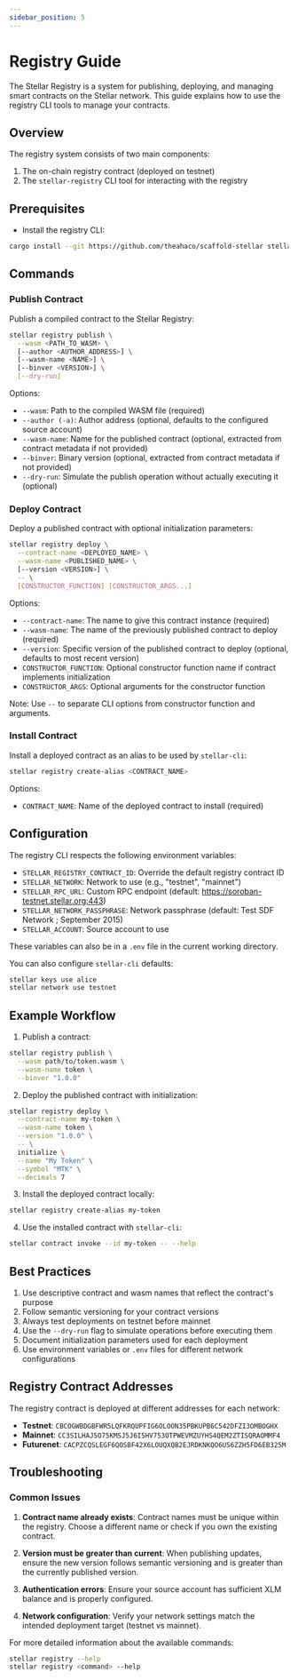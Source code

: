 ```yaml
---
sidebar_position: 5
---
```


# Registry Guide

The Stellar Registry is a system for publishing, deploying, and managing smart contracts on the Stellar network. This guide explains how to use the registry CLI tools to manage your contracts.

## Overview

The registry system consists of two main components:

1. The on-chain registry contract (deployed on testnet)
2. The `stellar-registry` CLI tool for interacting with the registry

## Prerequisites

- Install the registry CLI:

```bash
cargo install --git https://github.com/theahaco/scaffold-stellar stellar-registry-cli
```

## Commands

### Publish Contract

Publish a compiled contract to the Stellar Registry:

```bash
stellar registry publish \
  --wasm <PATH_TO_WASM> \
  [--author <AUTHOR_ADDRESS>] \
  [--wasm-name <NAME>] \
  [--binver <VERSION>] \
  [--dry-run]
```

Options:

- `--wasm`: Path to the compiled WASM file (required)
- `--author (-a)`: Author address (optional, defaults to the configured source account)
- `--wasm-name`: Name for the published contract (optional, extracted from contract metadata if not provided)
- `--binver`: Binary version (optional, extracted from contract metadata if not provided)
- `--dry-run`: Simulate the publish operation without actually executing it (optional)

### Deploy Contract

Deploy a published contract with optional initialization parameters:

```bash
stellar registry deploy \
  --contract-name <DEPLOYED_NAME> \
  --wasm-name <PUBLISHED_NAME> \
  [--version <VERSION>] \
  -- \
  [CONSTRUCTOR_FUNCTION] [CONSTRUCTOR_ARGS...]
```

Options:

- `--contract-name`: The name to give this contract instance (required)
- `--wasm-name`: The name of the previously published contract to deploy (required)
- `--version`: Specific version of the published contract to deploy (optional, defaults to most recent version)
- `CONSTRUCTOR_FUNCTION`: Optional constructor function name if contract implements initialization
- `CONSTRUCTOR_ARGS`: Optional arguments for the constructor function

Note: Use `--` to separate CLI options from constructor function and arguments.

### Install Contract

Install a deployed contract as an alias to be used by `stellar-cli`:

```bash
stellar registry create-alias <CONTRACT_NAME>
```

Options:

- `CONTRACT_NAME`: Name of the deployed contract to install (required)

## Configuration

The registry CLI respects the following environment variables:

- `STELLAR_REGISTRY_CONTRACT_ID`: Override the default registry contract ID
- `STELLAR_NETWORK`: Network to use (e.g., "testnet", "mainnet")
- `STELLAR_RPC_URL`: Custom RPC endpoint (default: https://soroban-testnet.stellar.org:443)
- `STELLAR_NETWORK_PASSPHRASE`: Network passphrase (default: Test SDF Network ; September 2015)
- `STELLAR_ACCOUNT`: Source account to use

These variables can also be in a `.env` file in the current working directory.

You can also configure `stellar-cli` defaults:

```bash
stellar keys use alice
stellar network use testnet
```

## Example Workflow

1. Publish a contract:

```bash
stellar registry publish \
  --wasm path/to/token.wasm \
  --wasm-name token \
  --binver "1.0.0"
```

2. Deploy the published contract with initialization:

```bash
stellar registry deploy \
  --contract-name my-token \
  --wasm-name token \
  --version "1.0.0" \
  -- \
  initialize \
  --name "My Token" \
  --symbol "MTK" \
  --decimals 7
```

3. Install the deployed contract locally:

```bash
stellar registry create-alias my-token
```

4. Use the installed contract with `stellar-cli`:

```bash
stellar contract invoke --id my-token -- --help
```

## Best Practices

1. Use descriptive contract and wasm names that reflect the contract's purpose
2. Follow semantic versioning for your contract versions
3. Always test deployments on testnet before mainnet
4. Use the `--dry-run` flag to simulate operations before executing them
5. Document initialization parameters used for each deployment
6. Use environment variables or `.env` files for different network configurations

## Registry Contract Addresses

The registry contract is deployed at different addresses for each network:

- **Testnet**: `CBCOGWBDGBFWR5LQFKRQUPFIG6OLOON35PBKUPB6C542DFZI3OMBOGHX`
- **Mainnet**: `CC3SILHAJ5O75KMSJ5J6I5HV753OTPWEVMZUYHS4QEM2ZTISQRAOMMF4`
- **Futurenet**: `CACPZCQSLEGF6QOSBF42X6LOUQXQB2EJRDKNKQO6US6ZZH5FD6EB325M`

## Troubleshooting

### Common Issues

1. **Contract name already exists**: Contract names must be unique within the registry. Choose a different name or check if you own the existing contract.

2. **Version must be greater than current**: When publishing updates, ensure the new version follows semantic versioning and is greater than the currently published version.

3. **Authentication errors**: Ensure your source account has sufficient XLM balance and is properly configured.

4. **Network configuration**: Verify your network settings match the intended deployment target (testnet vs mainnet).

For more detailed information about the available commands:

```bash
stellar registry --help
stellar registry <command> --help
```
